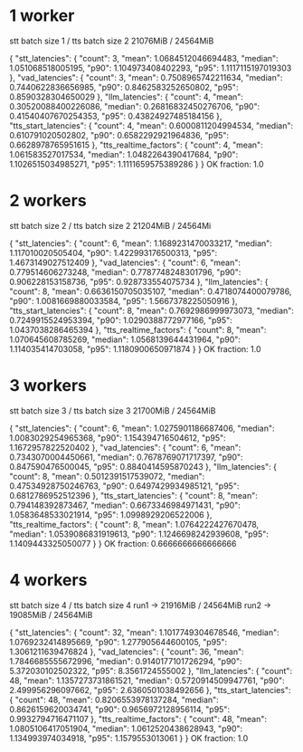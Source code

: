 # 1 worker

stt batch size 1 / tts batch size 2
21076MiB /  24564MiB

{
  "stt_latencies": {
    "count": 3,
    "mean": 1.0684512046694483,
    "median": 1.051068518005195,
    "p90": 1.104973408402293,
    "p95": 1.1117115197019303
  },
  "vad_latencies": {
    "count": 3,
    "mean": 0.7508965742211634,
    "median": 0.7440622836656985,
    "p90": 0.8462583252650802,
    "p95": 0.8590328304650029
  },
  "llm_latencies": {
    "count": 4,
    "mean": 0.30520088400226086,
    "median": 0.26816832450276706,
    "p90": 0.41540407670254353,
    "p95": 0.43824927485184156
  },
  "tts_start_latencies": {
    "count": 4,
    "mean": 0.6000811204994534,
    "median": 0.610791020502802,
    "p90": 0.6582292921964836,
    "p95": 0.6628978765951615
  },
  "tts_realtime_factors": {
    "count": 4,
    "mean": 1.061583527017534,
    "median": 1.0482264390417684,
    "p90": 1.1026515034985271,
    "p95": 1.1111659575389286
  }
}
OK fraction: 1.0

# 2 workers

stt batch size 2 / tts batch size 2
21204MiB /  24564Mi

{
  "stt_latencies": {
    "count": 6,
    "mean": 1.1689231470033217,
    "median": 1.117010020505404,
    "p90": 1.422993176500313,
    "p95": 1.4673149027512409
  },
  "vad_latencies": {
    "count": 6,
    "mean": 0.779514606273248,
    "median": 0.7787748248301796,
    "p90": 0.906228153158736,
    "p95": 0.928733554075734
  },
  "llm_latencies": {
    "count": 8,
    "mean": 0.6636150705035107,
    "median": 0.4718074400079786,
    "p90": 1.0081669880033584,
    "p95": 1.5667378225050916
  },
  "tts_start_latencies": {
    "count": 8,
    "mean": 0.7692986999973073,
    "median": 0.7249915524953394,
    "p90": 1.0290388772977166,
    "p95": 1.0437038286465394
  },
  "tts_realtime_factors": {
    "count": 8,
    "mean": 1.070645608785269,
    "median": 1.0568139644431964,
    "p90": 1.114035414703058,
    "p95": 1.1180900650971874
  }
}
OK fraction: 1.0

# 3 workers

stt batch size 3 / tts batch size 3
21700MiB /  24564MiB

{
  "stt_latencies": {
    "count": 6,
    "mean": 1.0275901186687406,
    "median": 1.0083029254965368,
    "p90": 1.154394716504612,
    "p95": 1.1672957822520402
  },
  "vad_latencies": {
    "count": 6,
    "mean": 0.7343070004450661,
    "median": 0.7678769071717397,
    "p90": 0.847590476500045,
    "p95": 0.8840414595870243
  },
  "llm_latencies": {
    "count": 8,
    "mean": 0.5012391517539072,
    "median": 0.47534928750246763,
    "p90": 0.6497429934985121,
    "p95": 0.6812786952512396
  },
  "tts_start_latencies": {
    "count": 8,
    "mean": 0.794148392873467,
    "median": 0.6673346984971431,
    "p90": 1.0583648533021914,
    "p95": 1.0998929206522006
  },
  "tts_realtime_factors": {
    "count": 8,
    "mean": 1.0764222427670478,
    "median": 1.0539086831919613,
    "p90": 1.1246698242939608,
    "p95": 1.1409443325050077
  }
}
OK fraction: 0.6666666666666666

# 4 workers

stt batch size 4 / tts batch size 4
run1 -> 21916MiB /  24564MiB
run2 -> 19085MiB /  24564MiB

{
  "stt_latencies": {
    "count": 32,
    "mean": 1.1017749304678546,
    "median": 1.0769232414895669,
    "p90": 1.277905644600105,
    "p95": 1.3061211639476824
  },
  "vad_latencies": {
    "count": 36,
    "mean": 1.7846685555672996,
    "median": 0.9140177101726294,
    "p90": 5.372030102502322,
    "p95": 8.3561724555002
  },
  "llm_latencies": {
    "count": 48,
    "mean": 1.1357273731861521,
    "median": 0.5720914509947761,
    "p90": 2.499956296097662,
    "p95": 2.6360501038492656
  },
  "tts_start_latencies": {
    "count": 48,
    "mean": 0.8206553978137284,
    "median": 0.8626159620034741,
    "p90": 0.9656972128956114,
    "p95": 0.9932794716471107
  },
  "tts_realtime_factors": {
    "count": 48,
    "mean": 1.0805106417051904,
    "median": 1.0612520438628943,
    "p90": 1.134993974034918,
    "p95": 1.1579553013061
  }
}
OK fraction: 1.0
